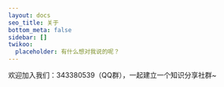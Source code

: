 ```yaml
---
layout: docs
seo_title: 关于
bottom_meta: false
sidebar: []
twikoo:
  placeholder: 有什么想对我说的呢？
---
```



欢迎加入我们：343380539（QQ群），一起建立一个知识分享社群~